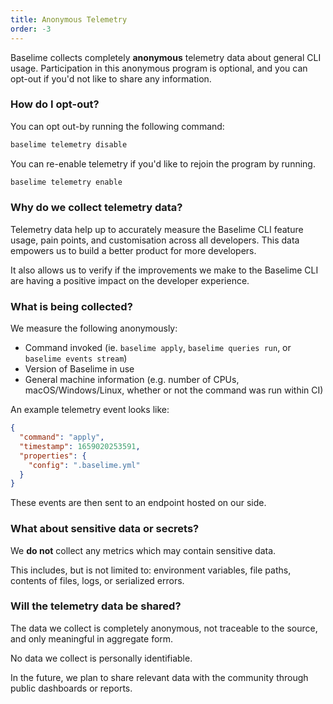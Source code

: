 ```yaml
---
title: Anonymous Telemetry
order: -3
---
```


Baselime collects completely **anonymous** telemetry data about general CLI usage. Participation in this anonymous program is optional, and you can opt-out if you'd not like to share any information.

### How do I opt-out?

You can opt out-by running the following command:

```bash
baselime telemetry disable
```

You can re-enable telemetry if you'd like to rejoin the program by running.

```bash
baselime telemetry enable
```

### Why do we collect telemetry data?

Telemetry data help up to accurately measure the Baselime CLI feature usage, pain points, and customisation across all developers. This data empowers us to build a better product for more developers.

It also allows us to verify if the improvements we make to the Baselime CLI are having a positive impact on the developer experience.

### What is being collected?

We measure the following anonymously:

- Command invoked (ie. `baselime apply`, `baselime queries run`, or `baselime events stream`)
- Version of Baselime in use
- General machine information (e.g. number of CPUs, macOS/Windows/Linux, whether or not the command was run within CI)

An example telemetry event looks like:

```json
{
  "command": "apply",
  "timestamp": 1659020253591,
  "properties": {
    "config": ".baselime.yml"
  }
}
```

These events are then sent to an endpoint hosted on our side.

### What about sensitive data or secrets?

We **do not** collect any metrics which may contain sensitive data.

This includes, but is not limited to: environment variables, file paths, contents of files, logs, or serialized errors.

### Will the telemetry data be shared?

The data we collect is completely anonymous, not traceable to the source, and only meaningful in aggregate form.

No data we collect is personally identifiable.

In the future, we plan to share relevant data with the community through public dashboards or reports.
